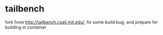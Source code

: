 # tailbench
fork from http://tailbench.csail.mit.edu/, fix some  build bug, and prepare for building in container
